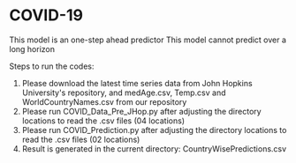 # COVID-19
This model is an one-step ahead predictor
This model cannot predict over a long horizon

Steps to run the codes:
1. Please download the latest time series data from John Hopkins University's repository, and medAge.csv, Temp.csv and WorldCountryNames.csv from our repository
2. Please run COVID_Data_Pre_JHop.py after adjusting the directory locations to read the .csv files (04 locations)
3. Please run COVID_Prediction.py after adjusting the directory locations to read the .csv files (02 locations)
4. Result is generated in the current directory: CountryWisePredictions.csv

